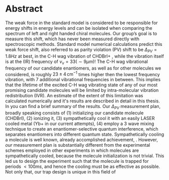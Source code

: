 # Abstract
The weak force in the standard model is considered to be responsible for energy shifts in energy levels and can be isolated when comparing the spectrum of left and right handed chiral molecules. Our group’s goal is to measure this shift, which has never been measured directly with spectroscopic methods.
Standard model numerical calculations predict this weak force shift, also referred to as parity violation (PV) shift to be $\Delta_{PV} = 1.8Hz$ at best, in the C-H wag vibration of CHDBrI+ <!--TODO: Cite-->, while the vibration itself is at the (IR) frequency of $\nu_v = 33 (\sim 9 \mu m)$!
The C-H wag vibrational frequency of our candidate enantiomers, as well as for other molecules we considered, is roughly $23\pm 4 \,\mathrm{cm^{-1}}$ times higher then the lowest frequency vibration, with 7 additional vibrational frequencies in between. This implies that the lifetime of the excited C-H wag vibrating state of any of our most promising candidate molecules will be limited by intra-molecular vibration redistribution (IVR). An estimate of the extent of this limitation was calculated numerically and it's results are described in detail in this thesis. In <!--TODO: cite--> you can find a brief summary of the results.
Our $\Delta_{PV}$ measurement plan, broadly speaking consists of (1) initializing our candidate molecule (CHDBrI), (2) ionizing it, (3) sympathetically cool it with an easily LASER cooled metal (Yb+ in our current attempts), (4) employ a 3 wave mixing technique to create an enantiomer-selective quantum interference, which separates enantiomers into different quantum state. <!--TODO: Cite Itay's thesis, or our group's articles, an article about sympathetic cooling-->
Sympathetically cooling a molecule is well known, already accomplished achievement, <!--TODO: Cite a few examples -->. However, _our_ measurement plan is substantially different from the experimental schemes employed in other experiments in which molecules are sympathetically cooled, because the molecule initialization is not trivial. This led us to design the experiment such that the molecule is trapped for periods $<100ms$, and hence the cooling must be as effective as possible. Not only that, our trap design is unique in this field of 
<!--stackedit_data:
eyJoaXN0b3J5IjpbMTAwNTc4Njc3OCwtMTM0NzEwNzA1NywtNj
A0MDYzMDEsLTM2ODY2MDg4NywtMTI2MTIzMDAzNyw1NDE1MDU0
ODAsMTc2NDc0NTkzOSwxMTM2MzMwOTQ0LC0xOTYzMTc4MDQsNz
U4MDc3Njc1LC0xODU1MjMzOTkyLC0yMDg4NzQ2NjEyLC0zMzI0
NTUzNjNdfQ==
-->